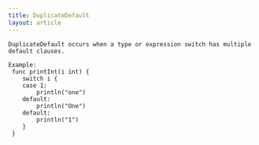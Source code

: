 ```yaml
---
title: DuplicateDefault
layout: article
---
```

<!-- Copyright 2023 The Go Authors. All rights reserved.
     Use of this source code is governed by a BSD-style
     license that can be found in the LICENSE file. -->

<!-- Code generated by generrordocs.go; DO NOT EDIT. -->

```
DuplicateDefault occurs when a type or expression switch has multiple
default clauses.

Example:
 func printInt(i int) {
 	switch i {
 	case 1:
 		println("one")
 	default:
 		println("One")
 	default:
 		println("1")
 	}
 }
```

